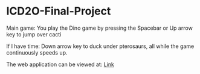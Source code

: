 # ICD2O-Final-Project

Main game: You play the Dino game by pressing the Spacebar or Up arrow key to jump over cacti

If I have time: Down arrow key to duck under pterosaurs, all while the game continuously speeds up.

The web application can be viewed at: [Link]([https://mths-icd2o-1-2024.github.io/ICD2O-Final-Project-peter.zerbinos/](https://mths-icd2o-1-2024.github.io/ICD2O-Final-Project-peter.zerbinos/)) 
